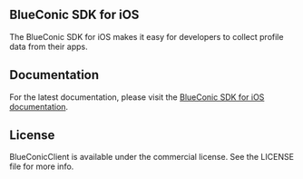 ## BlueConic SDK for iOS

The BlueConic SDK for iOS makes it easy for developers to collect profile data from their apps.

## Documentation

For the latest documentation, please visit the [BlueConic SDK for iOS documentation](https://support.blueconic.com/hc/en-us/articles/202527912-BlueConic-SDK-for-iOS).

## License

BlueConicClient is available under the commercial license. See the LICENSE file for more info.
